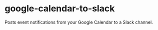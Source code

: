 # google-calendar-to-slack
Posts event notifications from your Google Calendar to a Slack channel. 
